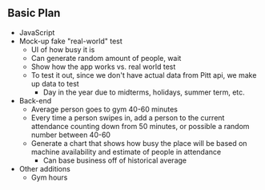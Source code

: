 ## Basic Plan
* JavaScript
* Mock-up fake "real-world" test
  * UI of how busy it is
  * Can generate random amount of people, wait
  * Show how the app works vs. real world test
  * To test it out, since we don't have actual data from Pitt api, we make up data to test
    * Day in the year due to midterms, holidays, summer term, etc.
* Back-end
  * Average person goes to gym 40-60 minutes
  * Every time a person swipes in, add a person to the current attendance counting down from 50 minutes, or possible a random number between 40-60
  * Generate a chart that shows how busy the place will be based on machine availability and estimate of people in attendance
    * Can base business off of historical average
 * Other additions
   * Gym hours
   
